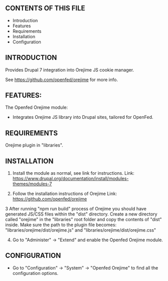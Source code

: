 CONTENTS OF THIS FILE
---------------------

 * Introduction
 * Features
 * Requirements
 * Installation
 * Configuration
 

INTRODUCTION
------------

Provides Drupal 7 integration into Orejime JS cookie manager.

See https://github.com/openfed/orejime for more info.


FEATURES:
---------

The Openfed Orejime module:

* Integrates Orejime JS library into Drupal sites, tailored for OpenFed.


REQUIREMENTS
------------

Orejime plugin in "libraries".


INSTALLATION
------------

1. Install the module as normal, see link for instructions.
   Link: https://www.drupal.org/documentation/install/modules-themes/modules-7

2. Follow the installation instructions of Orejime
   Link: https://github.com/openfed/orejime
   
3  After running "npm run build" process of Orejime you should have generated JS/CSS files within the "dist" directory.
   Create a new directory called "orejime" in the "libraries" root folder and copy the contents of "dist" inside.
    Make sure the path to the plugin file becomes:
    "libraries/orejime/dist/orejime.js" and "libraries/orejime/dist/orejime.css"

4. Go to "Administer" -> "Extend" and enable the Openfed Orejime module.


CONFIGURATION
-------------

 * Go to "Configuration" -> "System" -> "Openfed Orejime" to find all the configuration
   options.

